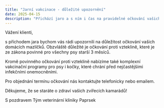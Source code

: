 ```yaml
---
title: "Jarní vakcinace - důležité upozornění"
date: 2025-04-15
description: "Přichází jaro a s ním i čas na pravidelné očkování vašich domácích mazlíčků."
---
```


Vážení klienti,

s příchodem jara bychom vás rádi upozornili na důležitost očkování vašich domácích mazlíčků. Obzvláště důležité je očkování proti vzteklině, které je ze zákona povinné pro všechny psy starší 3 měsíců.

Kromě povinného očkování proti vzteklině nabízíme také komplexní vakcinační programy pro psy i kočky, které chrání před nejčastějšími infekčními onemocněními.

Pro objednání termínu očkování nás kontaktujte telefonicky nebo emailem.

Děkujeme, že se staráte o zdraví vašich zvířecích kamarádů!

S pozdravem
Tým veterinární kliniky Paprsek